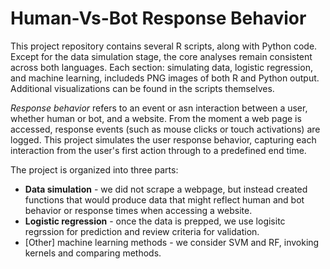 <h1>Human-Vs-Bot Response Behavior</h1>
<p>
This project repository contains several R scripts, along with Python code. Except for the data simulation stage, the core analyses remain consistent across both languages.
Each section: simulating data, logistic regression, and machine learning, includeds PNG images of both R and Python output. Additional visualizations can be found in the scripts themselves.
</p>

<p>
  <em>Response behavior</em> refers to an event or asn interaction between a user, whether human or bot, and a website. From the moment a web page is accessed, response events (such as mouse clicks or touch activations) are logged. This project simulates the user response behavior, capturing each interaction from the user's first action through to a predefined end time.
</p>

<p>
  The project is organized into three parts: 
  
  <ul>
    <li><strong>Data simulation</strong> - we did not scrape a webpage, but instead created functions that would produce data that might reflect human and bot behavior or 
  response times when accessing a website.</li>
  <li><strong>Logistic regression</strong> - once the data is prepped, we use logisitc regrssion for prediction and review criteria for validation.</li>
  <li>[Other] machine learning methods - we consider SVM and RF, invoking kernels and comparing methods.</li>
</ul>
</p>

